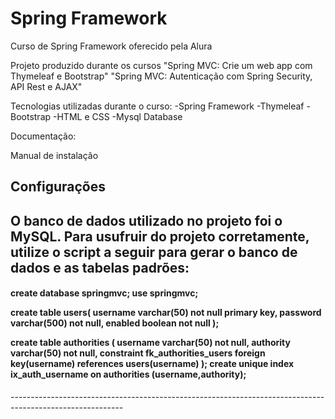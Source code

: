 # Spring Framework
Curso de Spring Framework oferecido pela Alura

Projeto produzido durante os cursos 
"Spring MVC: Crie um web app com Thymeleaf e Bootstrap"
"Spring MVC: Autenticação com Spring Security, API Rest e AJAX"

Tecnologias utilizadas durante o curso:
-Spring Framework
-Thymeleaf
-Bootstrap
-HTML e CSS
-Mysql Database

Documentação:

Manual de instalação

Configurações
----------------------------------------------------------------------------------------------------------
O banco de dados utilizado no projeto foi o MySQL. Para usufruir do projeto corretamente, utilize o script
a seguir para gerar o banco de dados e as tabelas padrões:
----------------------------------------------------------------------------------------------------------
<h4>
create database springmvc;
use springmvc;

create table users(
    username varchar(50) not null primary key,
    password varchar(500) not null,
    enabled boolean not null
);

create table authorities (
    username varchar(50) not null,
    authority varchar(50) not null,
    constraint fk_authorities_users foreign key(username) references users(username)
);
create unique index ix_auth_username on authorities (username,authority);
</h4>
----------------------------------------------------------------------------------------------------------
